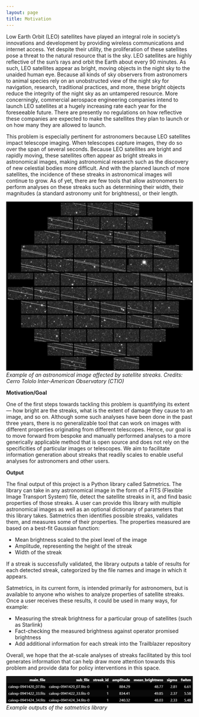 ```yaml
---
layout: page
title: Motivation
---
```


Low Earth Orbit (LEO) satellites have played an integral role in society’s innovations and development by providing wireless communications and internet access. Yet despite their utility, the proliferation of these satellites pose a threat to the natural resource that is the sky. LEO satellites are highly reflective of the sun’s rays and orbit the Earth about every 90 minutes. As such, LEO satellites appear as bright, moving objects in the night sky to the unaided human eye. Because all kinds of sky observers from astronomers to animal species rely on an unobstructed view of the night sky for navigation, research, traditional practices, and more, these bright objects reduce the integrity of the night sky as an untampered resource. More concerningly, commercial aerospace engineering companies intend to launch LEO satellites at a hugely increasing rate each year for the foreseeable future. There are presently no regulations on how reflective these companies are expected to make the satellites they plan to launch or on how many they are allowed to launch.

This problem is especially pertinent for astronomers because LEO satellites impact telescope imaging. When telescopes capture images, they do so over the span of several seconds. Because LEO satellites are bright and rapidly moving, these satellites often appear as bright streaks in astronomical images, making astronomical research such as the discovery of new celestial bodies more difficult. And with the planned launch of more satellites, the incidence of these streaks in astronomical images will continue to grow. As of yet, there are few tools that allow astronomers to perform analyses on these streaks such as determining their width, their magnitudes (a standard astronomy unit for brightness), or their length.

[![](/assets/img/Motivation/decam_trails.jpg)](/DSSG2022-Satellite-Streaks/assets/img/Motivation/decam_trails.jpg)
*Example of an astronomical image affected by satellite streaks. Credits: Cerro Tololo Inter-American Observatory (CTIO)*

**Motivation/Goal**

One of the first steps towards tackling this problem is quantifying its extent  — how bright are the streaks, what is the extent of damage they cause to an image, and so on. Although some such analyses have been done in the past three years, there is no generalizable tool that can work on images with different properties originating from different telescopes. Hence, our goal is to move forward from bespoke and manually performed analyses to a more generically applicable method that is open source and does not rely on the specificities of particular images or telescopes. We aim to facilitate information generation about streaks that readily scales to enable useful analyses for astronomers and other users.  


**Output**

The final output of this project is a Python library called Satmetrics. The library can take in any astronomical image in the form of a FITS (Flexible Image Transport System) file, detect the satellite streaks in it, and find basic properties of those streaks. A user can provide this library with multiple astronomical images as well as an optional dictionary of parameters that this library takes. Satmetrics then identifies possible streaks, validates them, and measures some of their properties. The properties measured are based on a best-fit Gaussian function:
  * Mean brightness scaled to the pixel level of the image
  * Amplitude, representing the height of the streak
  * Width of the streak

If a streak is successfully validated, the library outputs a table of results for each detected streak, categorized by the file names and image in which it appears. 

Satmetrics, in its current form, is intended primarily for astronomers, but is available to anyone who wishes to analyze properties of satellite streaks. Once a user receives these results, it could be used in many ways, for example:
  * Measuring the streak brightness for a particular group of satellites (such as Starlink)
  * Fact-checking the measured brightness against operator promised brightness
  * Add additional information for each streak into the Trailblazer repository

Overall, we hope that the at-scale analyses of streaks facilitated by this tool generates information that can help draw more attention towards this problem and provide data for policy interventions in this space. 

[![](/assets/img/Motivation/satmetrics_output_example.png)](/DSSG2022-Satellite-Streaks/assets/img/Motivation/satmetrics_output_example.png)
*Example outputs of the satmetrics library*